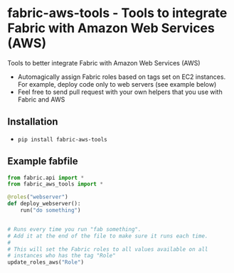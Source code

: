 # fabric-aws-tools - Tools to integrate Fabric with Amazon Web Services (AWS)

Tools to better integrate Fabric with Amazon Web Services (AWS)

- Automagically assign Fabric roles based on tags set on EC2 instances. For example, deploy code only to web servers (see example below)
- Feel free to send pull request with your own helpers that you use with Fabric and AWS


## Installation
* `pip install fabric-aws-tools`

## Example fabfile
```python
from fabric.api import *
from fabric_aws_tools import *

@roles("webserver")
def deploy_webserver():
    run("do something")


# Runs every time you run "fab something".
# Add it at the end of the file to make sure it runs each time.
#
# This will set the Fabric roles to all values available on all
# instances who has the tag "Role"
update_roles_aws("Role")
```
